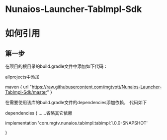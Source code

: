 # Nunaios-Launcher-TabImpl-Sdk

# 如何引用
## 第一步

在项目的根目录的build.gradle文件中添加如下代码：



allprojects中添加

  maven {
        url "https://raw.githubusercontent.com/mgtvott/Nunaios-Launcher-TabImpl-Sdk/master"
       }
    
    
    
在需要使用该库的build.gradle文件的dependencies添加依赖， 代码如下



dependencies {
......省略其它依赖

implementation 'com.mgtv.nunaios.tabimpl:tabimpl:1.0.0-SNAPSHOT'

}



